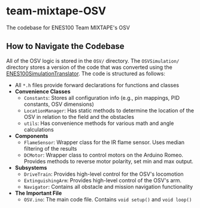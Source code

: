 # team-mixtape-OSV
The codebase for ENES100 Team MIXTAPE's OSV

## How to Navigate the Codebase
All of the OSV logic is stored in the `OSV/` directory. The `OSVSimulation/` directory stores a version of the code that was converted using the [ENES100SimulationTranslator](https://github.com/zbreit/ENES100SimulationTranslator). The code is structured as follows:
 - All `*.h` files provide forward declarations for functions and classes
 - **Convenience Classes**
   - `Constants`: Stores all configuration info (e.g., pin mappings, PID constants, OSV dimensions)
   - `LocationManager`: Has static methods to determine the location of the OSV in relation to the field and the obstacles
   - `utils`: Has convenience methods for various math and angle calculations
 - **Components**
   - `FlameSensor`: Wrapper class for the IR flame sensor. Uses median filtering of the results
   - `DCMotor`: Wrapper class to control motors on the Arduino Romeo. Provides methods to reverse motor polarity, set min and max output. 
 - **Subsystems** 
   - `DriveTrain`: Provides high-level control for the OSV's locomotion
   - `ExtinguishingArm`: Provides high-level control of the OSV's arm. 
   - `Navigator`: Contains all obstacle and mission navigation functionality
 - **The Important File**
   - `OSV.ino`: The main code file. Contains `void setup()` and `void loop()`
